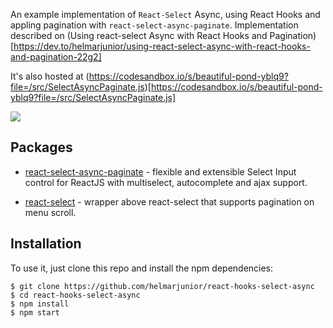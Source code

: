 An example implementation of `React-Select` Async, using React Hooks and appling pagination with `react-select-async-paginate`. Implementation described on (Using react-select Async with React Hooks and Pagination)[https://dev.to/helmarjunior/using-react-select-async-with-react-hooks-and-pagination-22g2]

It's also hosted at (https://codesandbox.io/s/beautiful-pond-yblq9?file=/src/SelectAsyncPaginate.js)[https://codesandbox.io/s/beautiful-pond-yblq9?file=/src/SelectAsyncPaginate.js]

![](https://media.giphy.com/media/pxvPn4MdpCxKYM6jSn/source.gif)

## Packages

- [react-select-async-paginate](https://github.com/vtaits/react-select-async-paginate/tree/master/packages/react-select-async-paginate) - flexible and extensible Select Input control for ReactJS with multiselect, autocomplete and ajax support.

- [react-select](https://github.com/JedWatson/react-select) - wrapper above react-select that supports pagination on menu scroll.

## Installation

To use it, just clone this repo and install the npm dependencies:

```shell
$ git clone https://github.com/helmarjunior/react-hooks-select-async
$ cd react-hooks-select-async
$ npm install
$ npm start
```